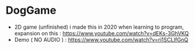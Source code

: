 # DogGame
- 2D game (unfinished) i made this in 2020 when learning to program, expansion on this : https://www.youtube.com/watch?v=dEKs-3GhVKQ
- Demo ( NO AUDIO ) : https://www.youtube.com/watch?v=ri1SCLIfGnQ
